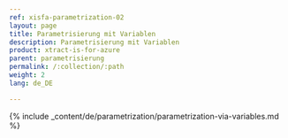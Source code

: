 ```yaml
---
ref: xisfa-parametrization-02
layout: page
title: Parametrisierung mit Variablen
description: Parametrisierung mit Variablen
product: xtract-is-for-azure
parent: parametrisierung
permalink: /:collection/:path
weight: 2
lang: de_DE

--- 
```

{% include _content/de/parametrization/parametrization-via-variables.md  %}
